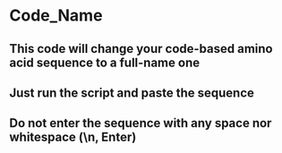 # **Code_Name**

## This code will change your code-based amino acid sequence to a full-name one
## Just run the script and paste the sequence
## Do not enter the sequence with any space nor whitespace (\n, Enter)
